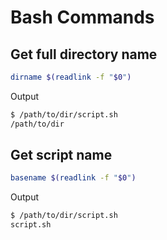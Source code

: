 # Bash Commands

## Get full directory name
```bash
dirname $(readlink -f "$0")
```

Output
```bash
$ /path/to/dir/script.sh
/path/to/dir
```

## Get script name
```bash
basename $(readlink -f "$0")
```

Output
```bash
$ /path/to/dir/script.sh
script.sh
```
